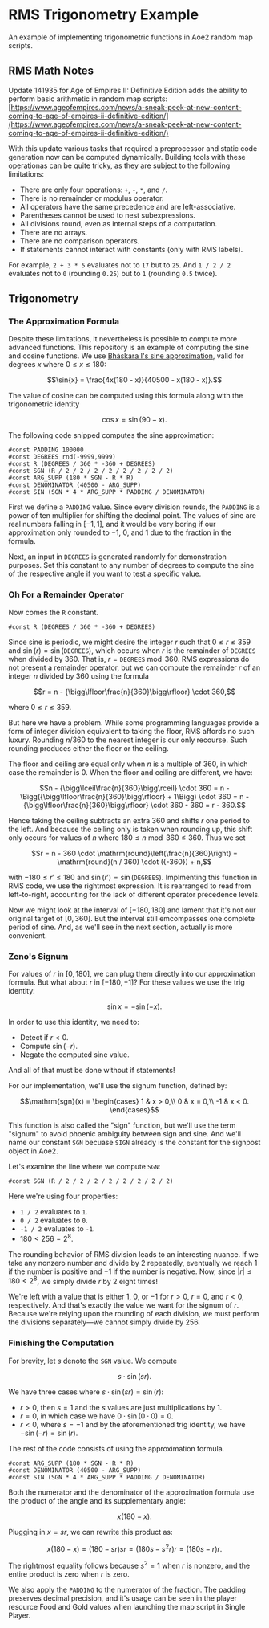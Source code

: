 # RMS Trigonometry Example
An example of implementing trigonometric functions in Aoe2 random map scripts.

## RMS Math Notes

Update 141935 for Age of Empires II: Definitive Edition adds the ability to perform basic arithmetic in random map scripts: [https://www.ageofempires.com/news/a-sneak-peek-at-new-content-coming-to-age-of-empires-ii-definitive-edition/](https://www.ageofempires.com/news/a-sneak-peek-at-new-content-coming-to-age-of-empires-ii-definitive-edition/)

With this update various tasks that required a preprocessor and static code generation now can be computed dynamically.
Building tools with these operationas can be quite tricky, as they are subject to the following limitations:

- There are only four operations: `+`, `-`, `*`, and `/`.
- There is no remainder or modulus operator.
- All operators have the same precedence and are left-associative.
- Parentheses cannot be used to nest subexpressions.
- All divisions round, even as internal steps of a computation.
- There are no arrays.
- There are no comparison operators.
- If statements cannot interact with constants (only with RMS labels).

For example, `2 + 3 * 5` evaluates not to `17` but to `25`.
And `1 / 2 / 2` evaluates not to `0` (rounding `0.25`) but to `1` (rounding `0.5` twice).

## Trigonometry

### The Approximation Formula

Despite these limitations, it nevertheless is possible to compute more advanced functions.
This repository is an example of computing the sine and cosine functions.
We use [Bhāskara I's sine approximation](https://en.wikipedia.org/wiki/Bh%C4%81skara_I%27s_sine_approximation_formula), valid for degrees $x$ where $0 \le x \le 180$:

$$\sin{x} = \frac{4x(180 - x)}{40500 - x(180 - x)}.$$

The value of cosine can be computed using this formula along with the trigonometric identity

$$\cos{x} = \sin{(90 - x)}.$$

The following code snipped computes the sine approximation:

```text
#const PADDING 100000
#const DEGREES rnd(-9999,9999)
#const R (DEGREES / 360 * -360 + DEGREES)
#const SGN (R / 2 / 2 / 2 / 2 / 2 / 2 / 2 / 2)
#const ARG_SUPP (180 * SGN - R * R)
#const DENOMINATOR (40500 - ARG_SUPP)
#const SIN (SGN * 4 * ARG_SUPP * PADDING / DENOMINATOR)
```

First we define a `PADDING` value.
Since every division rounds, the `PADDING` is a power of ten multiplier for shifting the decimal point.
The values of sine are real numbers falling in $[-1, 1]$, and it would be very boring if our approximation only rounded to $-1$, $0$, and $1$ due to the fraction in the formula.

Next, an input in `DEGREES` is generated randomly for demonstration purposes.
Set this constant to any number of degrees to compute the sine of the respective angle if you want to test a specific value.

### Oh For a Remainder Operator

Now comes the `R` constant.

```text
#const R (DEGREES / 360 * -360 + DEGREES)
```

Since sine is periodic, we might desire the integer $r$ such that $0 \le r \le 359$ and ${\sin(r) = \sin(\mathtt{DEGREES})}$, which occurs when $r$ is the remainder of `DEGREES` when divided by $360$.
That is, ${r = \mathtt{DEGREES} \bmod 360}$.
RMS expressions do not present a remainder operator, but we can compute the remainder $r$ of an integer $n$ divided by $360$ using the formula

$$r = n - {\bigg\lfloor\frac{n}{360}\bigg\rfloor} \cdot 360,$$

where $0 \le r \le 359$.

But here we have a problem.
While some programming languages provide a form of integer division equivalent to taking the floor, RMS affords no such luxury.
Rounding ${n / 360}$ to the nearest integer is our only recourse.
Such rounding produces either the floor or the ceiling.

The floor and ceiling are equal only when $n$ is a multiple of $360$, in which case the remainder is $0$.
When the floor and ceiling are different, we have:

$$n - {\bigg\lceil\frac{n}{360}\bigg\rceil} \cdot 360 = n - \Bigg({\bigg\lfloor\frac{n}{360}\bigg\rfloor} + 1\Bigg) \cdot 360 = n - {\bigg\lfloor\frac{n}{360}\bigg\rfloor} \cdot 360 - 360 = r - 360.$$

Hence taking the ceiling subtracts an extra $360$ and shifts $r$ one period to the left.
And because the ceiling only is taken when rounding up, this shift only occurs for values of $n$ where $180 \le n \bmod 360 \le 360$.
Thus we set

$$r = n - 360 \cdot \mathrm{round}\left(\frac{n}{360}\right) = \mathrm{round}(n / 360) \cdot ({-360}) + n,$$

with ${{-180} \le r' \le 180}$ and ${\sin(r')  = \sin(\mathtt{DEGREES})}$.
Implmenting this function in RMS code, we use the rightmost expression.
It is rearranged to read from left-to-right, accounting for the lack of different operator precedence levels.

Now we might look at the interval of $[-180, 180]$ and lament that it's not our original target of $[0, 360]$.
But the interval still emcompasses one complete period of sine.
And, as we'll see in the next section, actually is more convenient.

### Zeno's Signum

For values of $r$ in $[0, 180]$, we can plug them directly into our approximation formula.
But what about $r$ in $[-180, -1]$?
For these values we use the trig identity:

$$\sin{} x = -\sin{({-x})}.$$

In order to use this identity, we need to:

- Detect if ${r < 0}$.
- Compute $\sin{(-r)}$.
- Negate the computed sine value.

And all of that must be done without if statements!

For our implementation, we'll use the signum function, defined by:

$$\mathrm{sgn}(x) = \begin{cases}
    1 & x > 0,\\
    0 & x = 0,\\
    -1 & x < 0.
\end{cases}$$

This function is also called the "sign" function, but we'll use the term "signum" to avoid phoenic ambiguity between sign and sine.
And we'll name our constant `SGN` becuase `SIGN` already is the constant for the signpost object in Aoe2.

Let's examine the line where we compute `SGN`:

```text
#const SGN (R / 2 / 2 / 2 / 2 / 2 / 2 / 2 / 2)
```

Here we're using four properties:
- `1 / 2` evaluates to `1`.
- `0 / 2` evaluates to `0`.
- `-1 / 2` evaluates to `-1`.
- ${180 < 256 = 2^8}$.

The rounding behavior of RMS division leads to an interesting nuance.
If we take any nonzero number and divide by $2$ repeatedly, eventually we reach $1$ if the number is positive and ${-1}$ if the number is negative.
Now, since ${{|r|} \le 180 < 2^8}$, we simply divide $r$ by $2$ eight times!

We're left with a value that is either $1$, $0$, or ${-1}$ for ${r > 0}$, ${r = 0}$, and ${r < 0}$, respectively.
And that's exactly the value we want for the signum of $r$.
Because we're relying upon the rounding of each division, we must perform the divisions separately—we cannot simply divide by $256$.

### Finishing the Computation

For brevity, let $s$ denote the `SGN` value.
We compute

$$s \cdot \sin{(sr)}.$$

We have three cases where ${s \cdot \sin{(sr)} = \sin{(r)}}$:

- ${r > 0}$, then ${s = 1}$ and the $s$ values are just multiplications by $1$.
- ${r = 0}$, in which case we have ${0 \cdot \sin{(0 \cdot 0)} = 0}$.
- ${r < 0}$, where ${s = -1}$ and by the aforementioned trig identity, we have ${-\sin{({-r})} = \sin{(r)}}$.

The rest of the code consists of using the approximation formula.

```text
#const ARG_SUPP (180 * SGN - R * R)
#const DENOMINATOR (40500 - ARG_SUPP)
#const SIN (SGN * 4 * ARG_SUPP * PADDING / DENOMINATOR)
```

Both the numerator and the denominator of the approximation formula use the product of the angle and its supplementary angle:

$$x(180 - x).$$

Plugging in ${x = sr}$, we can rewrite this product as:

$$x(180 - x) = (180 - sr)sr = (180s - s^2r)r = (180s - r)r.$$

The rightmost equality follows because ${s^2 = 1}$ when $r$ is nonzero, and the entire product is zero when $r$ is zero.

We also apply the `PADDING` to the numerator of the fraction.
The padding preserves decimal precision, and it's usage can be seen in the player resource Food and Gold values when launching the map script in Single Player.
